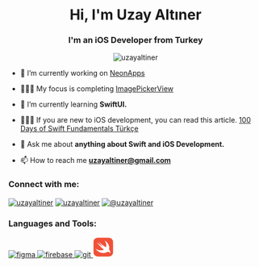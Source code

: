 <h1 align="center">Hi, I'm Uzay Altıner</h1>
<h3 align="center">I'm an iOS Developer from Turkey</h3>

<p align="center"> <img src="https://komarev.com/ghpvc/?username=uzayaltiner&label=Profile%20views&color=00a8e0&style=flat" alt="uzayaltiner" /> </p>

- 🔭 I’m currently working on [NeonApps](https://github.com/neon-apps)

- 🧑🏻‍💻 My focus is completing [ImagePickerView](https://github.com/uzayaltiner/ImagePickerView)

- 🌱 I’m currently learning **SwiftUI.**

- 👨🏻‍💻 If you are new to iOS development, you can read this article. [100 Days of Swift Fundamentals Türkçe](https://github.com/uzayaltiner/100-Days-of-Swift-Turkce)

- 💬 Ask me about **anything about Swift and iOS Development.**

- 📫 How to reach me **uzayaltiner@gmail.com**

<h3 align="left">Connect with me:</h3>
<p align="left">
<a href="https://twitter.com/uzayaltiner" target="blank"><img align="center" src="https://raw.githubusercontent.com/rahuldkjain/github-profile-readme-generator/master/src/images/icons/Social/twitter.svg" alt="uzayaltiner" height="30" width="40" /></a>
<a href="https://linkedin.com/in/uzayaltiner" target="blank"><img align="center" src="https://raw.githubusercontent.com/rahuldkjain/github-profile-readme-generator/master/src/images/icons/Social/linked-in-alt.svg" alt="uzayaltiner" height="30" width="40" /></a>
<a href="https://medium.com/@uzayaltiner" target="blank"><img align="center" src="https://raw.githubusercontent.com/rahuldkjain/github-profile-readme-generator/master/src/images/icons/Social/medium.svg" alt="@uzayaltiner" height="30" width="40" /></a>
</p>

<h3 align="left">Languages and Tools:</h3>
<p align="left"> <a href="https://www.figma.com/" target="_blank" rel="noreferrer"> <img src="https://www.vectorlogo.zone/logos/figma/figma-icon.svg" alt="figma" width="40" height="40"/> </a> <a href="https://firebase.google.com/" target="_blank" rel="noreferrer"> <img src="https://www.vectorlogo.zone/logos/firebase/firebase-icon.svg" alt="firebase" width="40" height="40"/> </a> <a href="https://git-scm.com/" target="_blank" rel="noreferrer"> <img src="https://www.vectorlogo.zone/logos/git-scm/git-scm-icon.svg" alt="git" width="40" height="40"/> </a> <a href="https://developer.apple.com/swift/" target="_blank" rel="noreferrer"> <img src="https://raw.githubusercontent.com/devicons/devicon/master/icons/swift/swift-original.svg" alt="swift" width="40" height="40"/> </a> </p>
